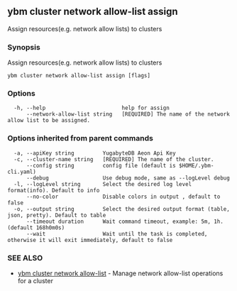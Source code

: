 ## ybm cluster network allow-list assign

Assign resources(e.g. network allow lists) to clusters

### Synopsis

Assign resources(e.g. network allow lists) to clusters

```
ybm cluster network allow-list assign [flags]
```

### Options

```
  -h, --help                        help for assign
      --network-allow-list string   [REQUIRED] The name of the network allow list to be assigned.
```

### Options inherited from parent commands

```
  -a, --apiKey string         YugabyteDB Aeon Api Key
  -c, --cluster-name string   [REQUIRED] The name of the cluster.
      --config string         config file (default is $HOME/.ybm-cli.yaml)
      --debug                 Use debug mode, same as --logLevel debug
  -l, --logLevel string       Select the desired log level format(info). Default to info
      --no-color              Disable colors in output , default to false
  -o, --output string         Select the desired output format (table, json, pretty). Default to table
      --timeout duration      Wait command timeout, example: 5m, 1h. (default 168h0m0s)
      --wait                  Wait until the task is completed, otherwise it will exit immediately, default to false
```

### SEE ALSO

* [ybm cluster network allow-list](ybm_cluster_network_allow-list.md)	 - Manage network allow-list operations for a cluster

